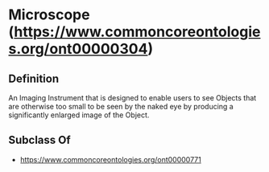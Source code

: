 # Microscope (https://www.commoncoreontologies.org/ont00000304)

## Definition
An Imaging Instrument that is designed to enable users to see Objects that are otherwise too small to be seen by the naked eye by producing a significantly enlarged image of the Object.

## Subclass Of
- https://www.commoncoreontologies.org/ont00000771

